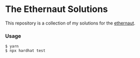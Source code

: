 # The Ethernaut Solutions

This repository is a collection of my solutions for the [ethernaut](https://ethernaut.openzeppelin.com/).

### Usage

```shell
$ yarn
$ npx hardhat test
```
